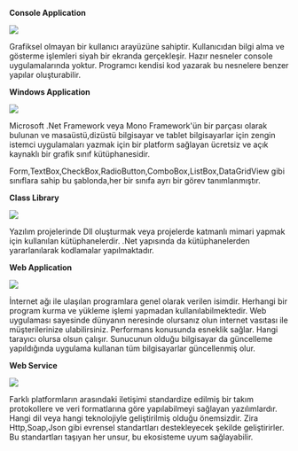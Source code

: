 **Console Application**

![](https://docs.microsoft.com/tr-tr/visualstudio/get-started/csharp/media/csharp-console-calculator-nodecimal.png?view=vs-2019)

Grafiksel olmayan bir kullanıcı arayüzüne sahiptir. Kullanıcıdan bilgi alma ve gösterme işlemleri siyah bir ekranda gerçekleşir. Hazır nesneler console uygulamalarında yoktur. Programcı kendisi kod yazarak bu nesnelere benzer yapılar oluşturabilir. 

**Windows Application**

![](https://docs.microsoft.com/tr-tr/visualstudio/ide/media/csharp-add-button-form1.png?view=vs-2019)

Microsoft .Net Framework veya Mono Framework'ün bir parçası olarak bulunan ve masaüstü,dizüstü bilgisayar ve tablet bilgisayarlar için zengin istemci uygulamaları yazmak için bir platform sağlayan ücretsiz ve açık kaynaklı bir grafik sınıf kütüphanesidir.

Form,TextBox,CheckBox,RadioButton,ComboBox,ListBox,DataGridView gibi sınıflara sahip bu şablonda,her bir sınıfa ayrı bir görev tanımlanmıştır. 



**Class Library**

![](https://www.mshowto.org/images/articles/2019/06/061119_2032_ClassLibrar5.png)

Yazılım projelerinde Dll oluşturmak veya projelerde katmanlı mimari yapmak için kullanılan kütüphanelerdir. .Net yapısında da kütüphanelerden yararlanılarak kodlamalar yapılmaktadır.



**Web Application**

![](https://dosya.wmaraci.com/nedir/web-tabanli-uygulama.png)

İnternet ağı ile ulaşılan programlara genel olarak verilen isimdir. Herhangi bir program kurma ve yükleme işlemi yapmadan kullanılabilmektedir. Web uygulaması sayesinde dünyanın neresinde olursanız olun internet vasıtası ile müşterilerinize ulabilirsiniz. Performans konusunda esneklik sağlar. Hangi tarayıcı olursa olsun çalışır. Sunucunun olduğu bilgisayar da güncelleme yapıldığında uygulama kullanan tüm bilgisayarlar güncellenmiş olur. 



**Web Service**

![](https://lh3.googleusercontent.com/proxy/8zfIdAUtMm2tHHWt6DjIMT-b8bWX0W1q_K36NtTvQV6oLz3at1o_NYYYLAIkrtC2y5NSPVbTSu5qSQR3ONmyFPpVvcBlWXfyNlA-DlZFw5KiQwe93IMIHu_dkSZBAy9hZlL_EJwhOc0IXALC)

Farklı platformların arasındaki iletişimi standardize edilmiş bir takım protokollere ve veri formatlarına göre yapılabilmeyi sağlayan yazılımlardır. Hangi dil veya hangi teknolojiyle geliştirilmiş olduğu önemsizdir. Zira Http,Soap,Json gibi evrensel standartları destekleyecek şekilde geliştirirler. Bu standartları taşıyan her unsur, bu ekosisteme uyum sağlayabilir. 



